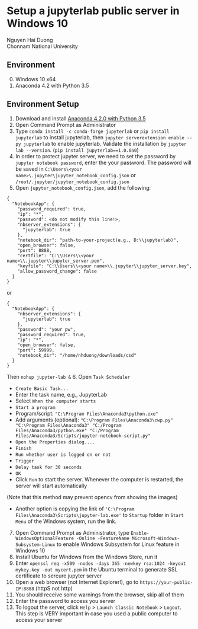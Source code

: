 # Setup a jupyterlab public server in Windows 10
Nguyen Hai Duong  
Chonnam National University  
  
    
## Environment
0. Windows 10 x64
1. Anaconda 4.2 with Python 3.5

## Environment Setup
1. Download and install [Anaconda 4.2.0 with Python 3.5](https://repo.continuum.io/archive/Anaconda3-4.2.0-Windows-x86_64.exe)
2. Open Command Prompt as Administrator
3. Type `conda install -c conda-forge jupyterlab` or `pip install jupyterlab` to install jupyterlab, then `jupyter serverextension enable --py jupyterlab` to enable jupyterlab. Validate the installation by `jupyter lab --version`. (`pip install jupyterlab==1.0.0a0`)
4. In order to protect jupyter server, we need to set the password by `jupyter notebook password`, enter the your password. The password will be saved in `C:\Users\<your name>\.jupyter\jupyter_notebook_config.json` or `/root/.jupyter/jupyter_notebook_config.json`
5. Open `jupyter_notebook_config.json`, add the following:
```
{
  "NotebookApp": {
    "password_required": true,
    "ip": "*",
    "password": <do not modify this line!>,
    "nbserver_extensions": {
      "jupyterlab": true
    },
    "notebook_dir": "path-to-your-project(e.g., D:\\jupyterlab)",
    "open_browser": false,
    "port": 8888,
	"certfile": "C:\\Users\\<your name>\\.jupyter\\jupyter_server.pem",
	"keyfile": "C:\\Users\\<your name>\\.jupyter\\jupyter_server.key",
	"allow_password_change": false
  }
}
```
or
```
{
  "NotebookApp": {
    "nbserver_extensions": {
      "jupyterlab": true
    },
    "password": "your pw",
    "password_required": true,
    "ip": "*",
    "open_browser": false,
    "port": 59999,
    "notebook_dir": "/home/nhduong/downloads/csd"
  }
}
```

Then `nohup jupyter-lab &`
6. Open `Task Scheduler`  
- `Create Basic Task...`
- Enter the task name, e.g., JupyterLab
- Select `When the computer starts`
- `Start a program`
- Program/script: `"C:\Program Files\Anaconda3\python.exe"`
- Add arguments (optional): `"C:\Program Files\Anaconda3\cwp.py" "C:\Program Files\Anaconda3" "C:/Program Files/Anaconda3/python.exe" "C:/Program Files/Anaconda3/Scripts/jupyter-notebook-script.py"`
- `Open the Properties dialog....`
- `Finish`
- `Run whether user is logged on or not`
- `Trigger`
- `Delay task for 30 seconds`
- `OK`  
- Click `Run` to start the server. Whenever the computer is restarted, the server will start automatically  
  
  
(Note that this method may prevent opencv from showing the images)  
* Another option is copying the link of `'C:\Program Files\Anaconda3\Scripts\jupyter-lab.exe'` to `Startup` folder in `Start Menu` of the Windows system, run the link.  
7. Open Command Prompt as Administrator, type `Enable-WindowsOptionalFeature -Online -FeatureName Microsoft-Windows-Subsystem-Linux` to enable Windows Subsystem for Linux feature in Windows 10
8. Install Ubuntu for Windows from the Windows Store, run it
9. Enter `openssl req -x509 -nodes -days 365 -newkey rsa:1024 -keyout mykey.key -out mycert.pem` in the Ubuntu terminal to generate SSL certificate to sercure jupyter server
10. Open a web browser (not Internet Explorer!), go to `https://your-public-IP:8888` (httpS not http)
11. You should receive some warnings from the browser, skip all of them
12. Enter the password to access you server
13. To logout the server, click `Help` > `Launch Classic Notebook` > `Logout`. This step is VERY important in case you used a public computer to access your server
